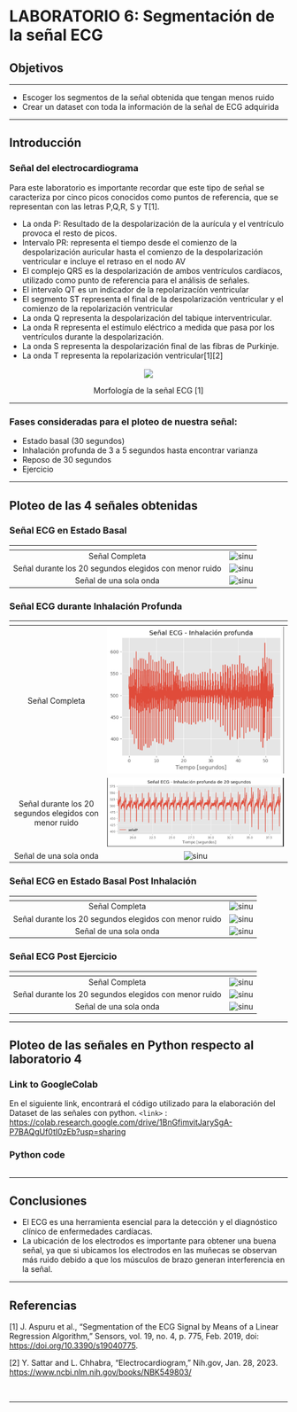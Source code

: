 # **LABORATORIO 6: Segmentación de la señal ECG**

## Objetivos
---
- Escoger los segmentos de la señal obtenida que tengan menos ruido
- Crear un dataset con toda la información de la señal de ECG adquirida
***
## Introducción

### Señal del electrocardiograma
Para este laboratorio es importante recordar que este tipo de señal se caracteriza por cinco picos conocidos como puntos de referencia, que se representan con las letras P,Q,R, S y T[1]. 

- La onda P: Resultado de la despolarización de la aurícula y el ventrículo provoca el resto de picos.
- Intervalo PR: representa el tiempo desde el comienzo de la despolarización auricular hasta el comienzo de la despolarización ventricular e incluye el retraso en el nodo AV
- El complejo QRS es la despolarización de ambos ventrículos cardíacos, utilizado como punto de referencia para el análisis de señales.
- El intervalo QT es un indicador de la repolarizacíón ventricular
- El segmento ST representa el final de la despolarización ventricular y el comienzo de la repolarización ventricular
- La onda Q representa la despolarización del tabique interventricular.
- La onda R representa el estímulo eléctrico a medida que pasa por los ventrículos durante la despolarización.
- La onda S representa la despolarización final de las fibras de Purkinje.
- La onda T representa la repolarización ventricular[1][2]

<p align="center"> 
<img align="center" src="Archivos/ecg2.jpg">
</p>
<p align="center"> 
Morfología de la señal ECG [1]
</p>

---
### Fases consideradas para el ploteo de nuestra señal:
- Estado basal (30 segundos)
- Inhalación profunda de 3 a 5 segundos hasta encontrar varianza
- Reposo de 30 segundos
- Ejercicio

***
## Ploteo de las 4 señales obtenidas

### Señal ECG en Estado Basal 

| <!-- -->      | <!-- -->        |
|:-------------:|:---------------:|
| Señal Completa         | ![sinu](Archivos/SECG1.png)        |
| Señal durante los 20 segundos elegidos con menor ruido         | ![sinu](Archivos/SECG1.png)       |
| Señal de una sola onda         | ![sinu](Archivos/SECG1.png)      |

### Señal ECG durante Inhalación Profunda

| <!-- -->      | <!-- -->        |
|:-------------:|:---------------:|
| Señal Completa         | ![sinu](https://github.com/RosauraAstete/Equipo9.github.io/blob/main/ISB/Laboratorios/6.%20Ploteo%20de%20se%C3%B1al%20ECG%20en%20python/Archivos/Inhalacio%CC%81n%20profunda%20completa.png)        |
| Señal durante los 20 segundos elegidos con menor ruido         | ![sinu](https://github.com/RosauraAstete/Equipo9.github.io/blob/main/ISB/Laboratorios/6.%20Ploteo%20de%20se%C3%B1al%20ECG%20en%20python/Archivos/Inhalacio%CC%81n%20profunda%2020%20s.png)       |
| Señal de una sola onda         | ![sinu](https://github.com/RosauraAstete/Equipo9.github.io/blob/main/ISB/Laboratorios/6.%20Ploteo%20de%20se%C3%B1al%20ECG%20en%20python/Archivos/inhalacion%20profunda%20unica.png)      |


### Señal ECG en Estado Basal Post Inhalación

| <!-- -->      | <!-- -->        |
|:-------------:|:---------------:|
| Señal Completa         | ![sinu](Archivos/SECG1.png)        |
| Señal durante los 20 segundos elegidos con menor ruido         | ![sinu](Archivos/SECG1.png)       |
| Señal de una sola onda         | ![sinu](Archivos/SECG1.png)      |


### Señal ECG Post Ejercicio

| <!-- -->      | <!-- -->        |
|:-------------:|:---------------:|
| Señal Completa         | ![sinu](Archivos/SECG1.png)        |
| Señal durante los 20 segundos elegidos con menor ruido         | ![sinu](Archivos/SECG1.png)       |
| Señal de una sola onda         | ![sinu](Archivos/SECG1.png)      |

***
## Ploteo de las señales en Python respecto al laboratorio 4

### Link to GoogleColab
En el siguiente link, encontrará el código utilizado para la elaboración del Dataset de las señales con python. 
`<link>` : https://colab.research.google.com/drive/1BnGfimvitJarySgA-P7BAQgUf0tI0zEb?usp=sharing

### Python code
```python

```

***

## Conclusiones

- El ECG es una herramienta esencial para la detección y el diagnóstico clínico de enfermedades cardíacas.
- La ubicación de los electrodos es importante para obtener una buena señal, ya que si ubicamos los electrodos en las muñecas se observan más ruido debido a que los músculos de brazo generan interferencia en la señal.

***

## Referencias

[1]  J. Aspuru et al., “Segmentation of the ECG Signal by Means of a Linear Regression Algorithm,” Sensors, vol. 19, no. 4, p. 775, Feb. 2019, doi: https://doi.org/10.3390/s19040775.

[2] Y. Sattar and L. Chhabra, “Electrocardiogram,” Nih.gov, Jan. 28, 2023. https://www.ncbi.nlm.nih.gov/books/NBK549803/ ‌

‌
***




